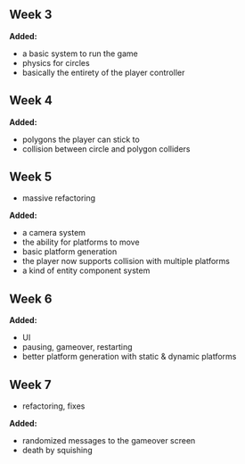 ## Week 3
**Added:**  
- a basic system to run the game
- physics for circles
- basically the entirety of the player controller

## Week 4
**Added:**
- polygons the player can stick to
- collision between circle and polygon colliders

## Week 5
- massive refactoring

**Added:**
- a camera system
- the ability for platforms to move
- basic platform generation
- the player now supports collision with multiple platforms
- a kind of entity component system

## Week 6
**Added:**
- UI
- pausing, gameover, restarting
- better platform generation with static & dynamic platforms

## Week 7
- refactoring, fixes

**Added:**
- randomized messages to the gameover screen
- death by squishing